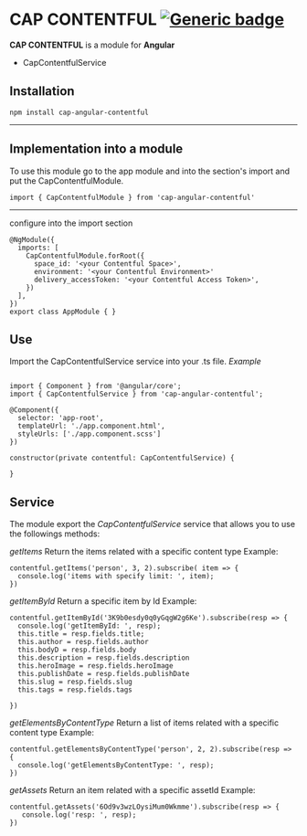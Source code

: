 # CAP CONTENTFUL [![Generic badge](https://img.shields.io/badge/CAP-Active-<COLOR>.svg)](https://shields.io/)

**CAP CONTENTFUL** is a module for **Angular**

* CapContentfulService


## Installation
```
npm install cap-angular-contentful
```
---

## Implementation into a module

To use this module go to the app module and into the section's import and put the CapContentfulModule.
```
import { CapContentfulModule } from 'cap-angular-contentful'
```
---
configure into the import section
```
@NgModule({
  imports: [
    CapContentfulModule.forRoot({
      space_id: '<your Contentful Space>',
      environment: '<your Contentful Environment>'
      delivery_accessToken: '<your Contentful Access Token>',
    })
  ],
})
export class AppModule { }
```
## Use
Import the CapContentfulService service into your .ts file.
*Example*
```

import { Component } from '@angular/core';
import { CapContentfulService } from 'cap-angular-contentful';

@Component({
  selector: 'app-root',
  templateUrl: './app.component.html',
  styleUrls: ['./app.component.scss']
})

constructor(private contentful: CapContentfulService) {
  
}
```


## Service
The module export the *CapContentfulService* service that allows you to use the followings methods:

*getItems*
Return the items related with a specific content type
Example:
```
contentful.getItems('person', 3, 2).subscribe( item => {
  console.log('items with specify limit: ', item);
})
```

*getItemById*
Return a specific item by Id
Example:
```
contentful.getItemById('3K9b0esdy0q0yGqgW2g6Ke').subscribe(resp => {
  console.log('getItemById: ', resp);
  this.title = resp.fields.title;
  this.author = resp.fields.author
  this.bodyD = resp.fields.body
  this.description = resp.fields.description
  this.heroImage = resp.fields.heroImage
  this.publishDate = resp.fields.publishDate
  this.slug = resp.fields.slug
  this.tags = resp.fields.tags

})
```
 
*getElementsByContentType*
Return a list of items related with a specific content type
Example:
```
contentful.getElementsByContentType('person', 2, 2).subscribe(resp => {
  console.log('getElementsByContentType: ', resp);
})
```

*getAssets*
Return an item related with a specific assetId
Example:
```
contentful.getAssets('6Od9v3wzLOysiMum0Wkmme').subscribe(resp => {
   console.log('resp: ', resp);
})
```